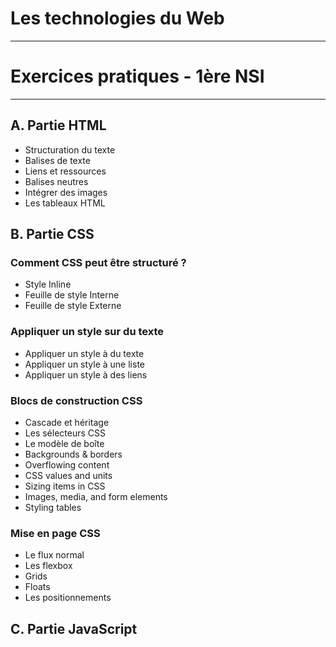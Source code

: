 # Les technologies du Web

***
# Exercices pratiques - 1ère NSI
***


## A. Partie HTML

- Structuration du texte
- Balises de texte
- Liens et ressources
- Balises neutres
- Intégrer des images
- Les tableaux HTML


## B. Partie CSS

### Comment CSS peut être structuré ?

- Style Inline
- Feuille de style Interne
- Feuille de style Externe



### Appliquer un style sur du texte

- Appliquer un style à du texte
- Appliquer un style à une liste
- Appliquer un style à des liens

### Blocs de construction CSS

- Cascade et héritage
- Les sélecteurs CSS
- Le modèle de boîte
- Backgrounds & borders
- Overflowing content
- CSS values and units
- Sizing items in CSS
- Images, media, and form elements
- Styling tables

### Mise en page CSS

- Le flux normal 
- Les flexbox
- Grids
- Floats
- Les positionnements 




## C. Partie JavaScript

